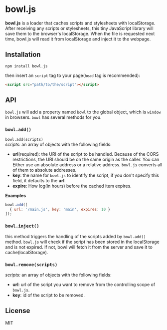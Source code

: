 # bowl.js
**bowl.js** is a loader that caches scripts and stylesheets with localStorage. After receiving any scripts or stylesheets, this tiny JavaScript library will save them to the browser's localStorage. When the file is requested next time, bowl.js will read it from localStorage and inject it to the webpage.

## Installation
``` shell
npm install bowl.js
```
then insert an `script` tag to your page(`head` tag is recommended):
``` html
<script src="path/to/the/script"></script>
```

## API
`bowl.js` will add a property named `bowl` to the global object, which is `window` in browsers. `bowl` has several methods for you.

### `bowl.add()`
`bowl.add(scripts)`  
*scripts:* an array of objects with the following fields:  
+ **url**(required): the URI of the script to be handled. Because of the CORS restrictions, the URI should be on the same origin as the caller. You can Either use an absolute address or a relative address. `bowl.js` converts all of them to absolute addresses.
+ **key**: the name for `bowl.js` to identify the script, if you don't specify this field, it defaults to the **url**.
+ **expire**: How log(in hours) before the cached item expires.

**Examples**  
```javascript
bowl.add([
  { url: '/main.js', key: 'main', expires: 10 }
]);
```

### `bowl.inject()`  
this method triggers the handling of the scripts added by `bowl.add()` method. `bowl.js` will check if the script has been stored in the localStorage and is not expired. If not, bowl will fetch it from the server and save it to cache(localStorage).

### `bowl.remove(scripts)`  
*scripts:* an array of objects with the following fields:  
+ **url**: url of the script you want to remove from the controlling scope of `bowl.js`.
+ **key**: id of the script to be removed.

## License
MIT
